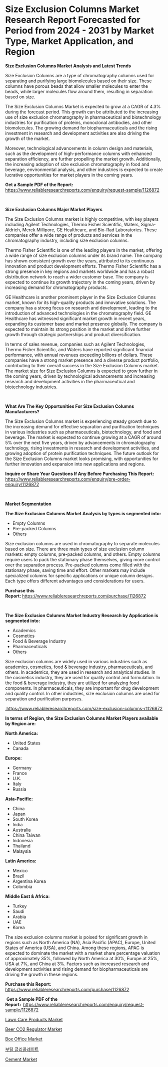 <p><h1>Size Exclusion Columns Market Research Report Forecasted for Period from 2024 -  2031 by Market Type, Market Application, and Region</h1></p><p><strong>Size Exclusion Columns Market Analysis and Latest Trends</strong></p>
<p><p>Size Exclusion Columns are a type of chromatography columns used for separating and purifying large biomolecules based on their size. These columns have porous beads that allow smaller molecules to enter the beads, while larger molecules flow around them, resulting in separation based on size.</p><p>The Size Exclusion Columns Market is expected to grow at a CAGR of 4.3% during the forecast period. This growth can be attributed to the increasing use of size exclusion chromatography in pharmaceutical and biotechnology industries for purification of proteins, monoclonal antibodies, and other biomolecules. The growing demand for biopharmaceuticals and the rising investment in research and development activities are also driving the growth of the market.</p><p>Moreover, technological advancements in column design and materials, such as the development of high-performance columns with enhanced separation efficiency, are further propelling the market growth. Additionally, the increasing adoption of size exclusion chromatography in food and beverage, environmental analysis, and other industries is expected to create lucrative opportunities for market players in the coming years.</p></p>
<p><strong>Get a Sample PDF of the Report:&nbsp;</strong> <a href="https://www.reliableresearchreports.com/enquiry/request-sample/1126872">https://www.reliableresearchreports.com/enquiry/request-sample/1126872</a></p>
<p>&nbsp;</p>
<p><strong>Size Exclusion Columns Major Market Players</strong></p>
<p><p>The Size Exclusion Columns market is highly competitive, with key players including Agilent Technologies, Thermo Fisher Scientific, Waters, Sigma-Aldrich, Merck Millipore, GE Healthcare, and Bio-Rad Laboratories. These companies offer a wide range of products and services in the chromatography industry, including size exclusion columns.</p><p>Thermo Fisher Scientific is one of the leading players in the market, offering a wide range of size exclusion columns under its brand name. The company has shown consistent growth over the years, attributed to its continuous innovation and product development efforts. Thermo Fisher Scientific has a strong presence in key regions and markets worldwide and has a robust distribution network to reach a wider customer base. The company is expected to continue its growth trajectory in the coming years, driven by increasing demand for chromatography products.</p><p>GE Healthcare is another prominent player in the Size Exclusion Columns market, known for its high-quality products and innovative solutions. The company has a strong focus on research and development, leading to the introduction of advanced technologies in the chromatography field. GE Healthcare has witnessed significant market growth in recent years, expanding its customer base and market presence globally. The company is expected to maintain its strong position in the market and drive further growth through strategic partnerships and product diversification.</p><p>In terms of sales revenue, companies such as Agilent Technologies, Thermo Fisher Scientific, and Waters have reported significant financial performance, with annual revenues exceeding billions of dollars. These companies have a strong market presence and a diverse product portfolio, contributing to their overall success in the Size Exclusion Columns market. The market size for Size Exclusion Columns is expected to grow further in the coming years, driven by technological advancements and increasing research and development activities in the pharmaceutical and biotechnology industries.</p></p>
<p>&nbsp;</p>
<p><strong>What Are The Key Opportunities For Size Exclusion Columns Manufacturers?</strong></p>
<p><p>The Size Exclusion Columns market is experiencing steady growth due to the increasing demand for effective separation and purification techniques in various industries such as pharmaceuticals, biotechnology, and food and beverage. The market is expected to continue growing at a CAGR of around 5% over the next five years, driven by advancements in chromatography technology, rising investments in research and development activities, and growing adoption of protein purification techniques. The future outlook for the Size Exclusion Columns market looks promising, with opportunities for further innovation and expansion into new applications and regions.</p></p>
<p><strong>Inquire or Share Your Questions If Any Before Purchasing This Report:</strong> <a href="https://www.reliableresearchreports.com/enquiry/pre-order-enquiry/1126872">https://www.reliableresearchreports.com/enquiry/pre-order-enquiry/1126872</a></p>
<p>&nbsp;</p>
<p><strong>Market Segmentation</strong></p>
<p><strong>The Size Exclusion Columns Market Analysis by types is segmented into:</strong></p>
<p><ul><li>Empty Columns</li><li>Pre-packed Columns</li><li>Others</li></ul></p>
<p><p>Size exclusion columns are used in chromatography to separate molecules based on size. There are three main types of size exclusion column markets: empty columns, pre-packed columns, and others. Empty columns require users to pack the stationary phase themselves, giving more control over the separation process. Pre-packed columns come filled with the stationary phase, saving time and effort. Other markets may include specialized columns for specific applications or unique column designs. Each type offers different advantages and considerations for users.</p></p>
<p><strong>Purchase this Report:&nbsp;</strong><a href="https://www.reliableresearchreports.com/purchase/1126872">https://www.reliableresearchreports.com/purchase/1126872</a></p>
<p>&nbsp;</p>
<p><strong>The Size Exclusion Columns Market Industry Research by Application is segmented into:</strong></p>
<p><ul><li>Academics</li><li>Cosmetics</li><li>Food & Beverage Industry</li><li>Pharmaceuticals</li><li>Others</li></ul></p>
<p><p>Size exclusion columns are widely used in various industries such as academics, cosmetics, food & beverage industry, pharmaceuticals, and others. In academics, they are used in research and analytical studies. In the cosmetics industry, they are used for quality control and formulation. In the food & beverage industry, they are utilized for analyzing food components. In pharmaceuticals, they are important for drug development and quality control. In other industries, size exclusion columns are used for separation and purification purposes.</p></p>
<p><a href="https://www.reliableresearchreports.com/size-exclusion-columns-r1126872">&nbsp;https://www.reliableresearchreports.com/size-exclusion-columns-r1126872</a></p>
<p><strong>In terms of Region, the Size Exclusion Columns Market Players available by Region are:</strong></p>
<p>
    <p> <strong> North America: </strong>
        <ul>
            <li>United States</li>
            <li>Canada</li>
        </ul>
        </p> 
    <p> <strong> Europe: </strong>
        <ul>
            <li>Germany</li>
            <li>France</li>
            <li>U.K.</li>
            <li>Italy</li>
            <li>Russia</li>
        </ul>
        </p> 
    <p> <strong> Asia-Pacific: </strong>
        <ul>
            <li>China</li>
            <li>Japan</li>
            <li>South Korea</li>
            <li>India</li>
            <li>Australia</li>
            <li>China Taiwan</li>
            <li>Indonesia</li>
            <li>Thailand</li>
            <li>Malaysia</li>
        </ul>
        </p> 
    <p> <strong> Latin America: </strong>
        <ul>
            <li>Mexico</li>
            <li>Brazil</li>
            <li>Argentina Korea</li>
            <li>Colombia</li>
        </ul>
        </p> 
    <p> <strong> Middle East & Africa: </strong>
        <ul>
            <li>Turkey</li>
            <li>Saudi</li>
            <li>Arabia</li>
            <li>UAE</li>
            <li>Korea</li>
        </ul>
    </p>
    </p>
<p><p>The size exclusion columns market is poised for significant growth in regions such as North America (NA), Asia Pacific (APAC), Europe, United States of America (USA), and China. Among these regions, APAC is expected to dominate the market with a market share percentage valuation of approximately 35%, followed by North America at 30%, Europe at 25%, USA at 7%, and China at 3%. Factors such as increased research and development activities and rising demand for biopharmaceuticals are driving the growth in these regions.</p></p>
<p><strong>Purchase this Report: </strong><a href="https://www.reliableresearchreports.com/purchase/1126872">https://www.reliableresearchreports.com/purchase/1126872</a></p>
<p>&nbsp;<strong>Get a Sample PDF of the Report:&nbsp;&nbsp;</strong><a href="https://www.reliableresearchreports.com/enquiry/request-sample/1126872">https://www.reliableresearchreports.com/enquiry/request-sample/1126872</a></p>
<p><strong></strong></p>
<p><p><a href="https://github.com/Paul14Anderson63/Market-Research-Report-List-3/blob/main/lawn-care-products-market.md">Lawn Care Products Market</a></p><p><a href="https://github.com/mabutironaldo/Market-Research-Report-List-4/blob/main/beer-co2-regulator-market.md">Beer CO2 Regulator Market</a></p><p><a href="https://www.linkedin.com/pulse/box-office-market-comprehensive-assessment-type-application-zdzae?trackingId=ftV4zFaIDGjaQKknoF7cTQ%3D%3D">Box Office Market</a></p><p><a href="https://github.com/hxzi07639916/Market-Research-Report-List-1/blob/main/105280227420.md">부틸 글리콜레이트</a></p><p><a href="https://issuu.com/reportprime-2/docs/cement-market-size-2030.pptx">Cement Market</a></p></p>